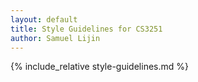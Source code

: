 ```yaml
---
layout: default
title: Style Guidelines for CS3251
author: Samuel Lijin
---
```


{% include_relative style-guidelines.md %}
